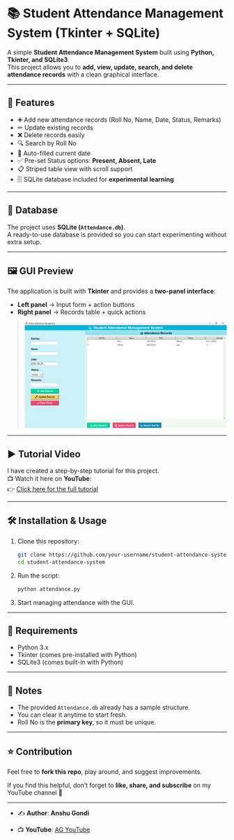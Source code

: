 # 📚 Student Attendance Management System (Tkinter + SQLite)

A simple **Student Attendance Management System** built using **Python, Tkinter, and SQLite3**.  
This project allows you to **add, view, update, search, and delete attendance records** with a clean graphical interface.

---

## 🚀 Features
- ➕ Add new attendance records (Roll No, Name, Date, Status, Remarks)  
- ✏ Update existing records  
- ❌ Delete records easily  
- 🔍 Search by Roll No  
- 📅 Auto-filled current date  
- ✅ Pre-set Status options: **Present, Absent, Late**  
- 📋 Striped table view with scroll support  
- 🗄️ SQLite database included for **experimental learning**  

---

## 📂 Database
The project uses **SQLite (`Attendance.db`)**.  
A ready-to-use database is provided so you can start experimenting without extra setup.

---

## 🖼️ GUI Preview
The application is built with **Tkinter** and provides a **two-panel interface**:
- **Left panel** → Input form + action buttons  
- **Right panel** → Records table + quick actions  

> ![GUI Screenshot](screenshots/app.png)

---

## ▶️ Tutorial Video
I have created a step-by-step tutorial for this project.  
📺 Watch it here on **YouTube**:  
👉 [Click here for the full tutorial](https://youtube.com/@ag_youtube?si=FAn7IlqlXNEWTPRJ)

---

## 🛠️ Installation & Usage
1. Clone this repository:
   ```bash
   git clone https://github.com/your-username/student-attendance-system.git
   cd student-attendance-system
   ```

2. Run the script:

   ```bash
   python attendance.py
   ```

3. Start managing attendance with the GUI.

---

## 📌 Requirements

* Python 3.x
* Tkinter (comes pre-installed with Python)
* SQLite3 (comes built-in with Python)

---

## 📖 Notes

* The provided `Attendance.db` already has a sample structure.
* You can clear it anytime to start fresh.
* Roll No is the **primary key**, so it must be unique.

---

## ⭐ Contribution

Feel free to **fork this repo**, play around, and suggest improvements.

If you find this helpful, don’t forget to **like, share, and subscribe** on my YouTube channel 🚀

---

- ✍️ **Author**: **Anshu Gondi**

- 📺 **YouTube**: [AG YouTube](https://youtube.com/@ag_youtube?si=FAn7IlqlXNEWTPRJ)